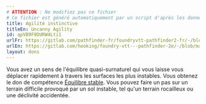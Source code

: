 ```yaml
---
# ATTENTION : Ne modifiez pas ce fichier
# Ce fichier est généré automatiquement par un script d'après les données du module Foundry VTT officiel et de sa traduction
title: Agilité instinctive
titleEn: Uncanny Agility
id: qpVB9F9DURW4Lti1
urlFr: https://gitlab.com/pathfinder-fr/foundryvtt-pathfinder2-fr/-/blob/master/data/feats/qpVB9F9DURW4Lti1.htm
urlEn: https://gitlab.com/hooking/foundry-vtt---pathfinder-2e/-/blob/master/packs/data/feats.db/uncanny-agility.json
layout: dons
---
```

Vous avez un sens de l'équilibre quasi-surnaturel qui vous laisse vous déplacer rapidement à travers les surfaces les plus instables. Vous obtenez le don de compétence [Équilibre stable](équilibre-stable.html). Vous pouvez faire un pas sur un terrain difficile provoqué par un sol instable, tel qu'un terrain rocailleux ou une déclivité accidentée.
